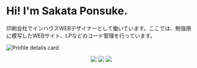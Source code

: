 # Hi! I'm Sakata Ponsuke.
印刷会社でインハウスWEBデザイナーとして働いています。ここでは、勉強用に模写したWEBサイト、LPなどのコード管理を行っています。

![Profile details card](http://github-profile-summary-cards.vercel.app/api/cards/profile-details?username=sakataponsuke&theme=vue)

<div align="center">
  <img src="http://github-profile-summary-cards.vercel.app/api/cards/repos-per-language?username=sakataponsuke&theme=vue width="45%" />
  <img src="http://github-profile-summary-cards.vercel.app/api/cards/most-commit-language?username=sakataponsuke&theme=vue  width="45%" />
  <img src="http://github-profile-summary-cards.vercel.app/api/cards/productive-time?username=sakataponsuke&theme=vue  width="45%" />
</div>

